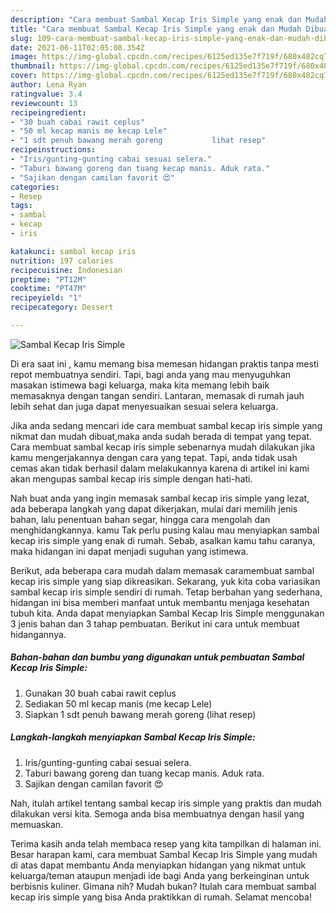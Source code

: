 ```yaml
---
description: "Cara membuat Sambal Kecap Iris Simple yang enak dan Mudah Dibuat"
title: "Cara membuat Sambal Kecap Iris Simple yang enak dan Mudah Dibuat"
slug: 109-cara-membuat-sambal-kecap-iris-simple-yang-enak-dan-mudah-dibuat
date: 2021-06-11T02:05:08.354Z
image: https://img-global.cpcdn.com/recipes/6125ed135e7f719f/680x482cq70/sambal-kecap-iris-simple-foto-resep-utama.jpg
thumbnail: https://img-global.cpcdn.com/recipes/6125ed135e7f719f/680x482cq70/sambal-kecap-iris-simple-foto-resep-utama.jpg
cover: https://img-global.cpcdn.com/recipes/6125ed135e7f719f/680x482cq70/sambal-kecap-iris-simple-foto-resep-utama.jpg
author: Lena Ryan
ratingvalue: 3.4
reviewcount: 13
recipeingredient:
- "30 buah cabai rawit ceplus"
- "50 ml kecap manis me kecap Lele"
- "1 sdt penuh bawang merah goreng           lihat resep"
recipeinstructions:
- "Iris/gunting-gunting cabai sesuai selera."
- "Taburi bawang goreng dan tuang kecap manis. Aduk rata."
- "Sajikan dengan camilan favorit 😍"
categories:
- Resep
tags:
- sambal
- kecap
- iris

katakunci: sambal kecap iris 
nutrition: 197 calories
recipecuisine: Indonesian
preptime: "PT12M"
cooktime: "PT47M"
recipeyield: "1"
recipecategory: Dessert

---
```



![Sambal Kecap Iris Simple](https://img-global.cpcdn.com/recipes/6125ed135e7f719f/680x482cq70/sambal-kecap-iris-simple-foto-resep-utama.jpg)

Di era  saat ini , kamu memang bisa memesan hidangan praktis tanpa mesti repot membuatnya sendiri. Tapi, bagi anda yang mau menyuguhkan masakan istimewa bagi keluarga, maka kita memang lebih baik memasaknya dengan tangan sendiri. Lantaran, memasak di rumah jauh lebih sehat dan juga dapat menyesuaikan sesuai selera keluarga.

Jika anda sedang mencari ide cara membuat sambal kecap iris simple yang nikmat dan mudah dibuat,maka anda sudah berada di tempat yang tepat. Cara membuat sambal kecap iris simple  sebenarnya mudah dilakukan jika kamu mengerjakannya dengan cara yang tepat. Tapi, anda tidak usah cemas akan tidak berhasil dalam melakukannya 
karena di artikel ini kami akan mengupas sambal kecap iris simple dengan hati-hati.  



Nah buat anda yang ingin memasak sambal kecap iris simple yang lezat, ada beberapa langkah yang dapat dikerjakan, mulai dari memilih jenis bahan, lalu penentuan bahan segar, hingga cara mengolah dan menghidangkannya. kamu Tak perlu pusing kalau mau menyiapkan sambal kecap iris simple yang enak di rumah. Sebab, asalkan kamu  tahu caranya, maka hidangan ini dapat menjadi suguhan yang istimewa.

Berikut, ada beberapa cara mudah dalam memasak caramembuat sambal kecap iris simple yang siap dikreasikan. Sekarang, yuk kita coba variasikan sambal kecap iris simple sendiri di rumah. Tetap berbahan yang sederhana, hidangan ini bisa memberi manfaat untuk membantu menjaga kesehatan tubuh kita. Anda dapat menyiapkan Sambal Kecap Iris Simple menggunakan 3 jenis bahan dan 3 tahap pembuatan. Berikut ini cara untuk membuat hidangannya.

<!--inarticleads1-->

##### Bahan-bahan dan bumbu yang digunakan untuk pembuatan Sambal Kecap Iris Simple:

1. Gunakan 30 buah cabai rawit ceplus
1. Sediakan 50 ml kecap manis (me kecap Lele)
1. Siapkan 1 sdt penuh bawang merah goreng           (lihat resep)




<!--inarticleads2-->

##### Langkah-langkah menyiapkan Sambal Kecap Iris Simple:

1. Iris/gunting-gunting cabai sesuai selera.
1. Taburi bawang goreng dan tuang kecap manis. Aduk rata.
1. Sajikan dengan camilan favorit 😍




Nah, itulah artikel tentang  sambal kecap iris simple  yang praktis dan mudah dilakukan versi kita. Semoga anda bisa membuatnya dengan hasil yang memuaskan. 

Terima kasih anda telah membaca resep yang kita tampilkan di halaman ini. Besar harapan kami, cara membuat  Sambal Kecap Iris Simple yang mudah di atas dapat membantu Anda menyiapkan hidangan yang nikmat untuk keluarga/teman ataupun menjadi ide bagi Anda yang berkeinginan untuk berbisnis kuliner. Gimana nih? Mudah bukan? Itulah cara membuat sambal kecap iris simple yang bisa Anda praktikkan di rumah. Selamat mencoba!

